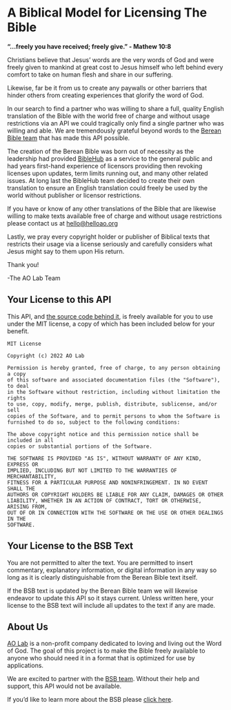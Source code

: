 # A Biblical Model for Licensing The Bible

**“...freely you have received; freely give.” - Mathew 10:8**

Christians believe that Jesus’ words are the very words of God and were freely given to mankind at great cost to Jesus himself who left behind every comfort to take on human flesh and share in our suffering.

Likewise, far be it from us to create any paywalls or other barriers that hinder others from creating experiences that glorify the word of God.

In our search to find a partner who was willing to share a full, quality English translation of the Bible with the world free of charge and without usage restrictions via an API we could tragically only find a single partner who was willing and able. We are tremendously grateful beyond words to the [Berean Bible team](https://berean.bible/) that has made this API possible.

The creation of the Berean Bible was born out of necessity as the leadership had provided [BibleHub](https://biblehub.com/) as a service to the general public and had years first-hand experience of licensors providing then revoking licenses upon updates, term limits running out, and many other related issues. At long last the BibleHub team decided to create their own translation to ensure an English translation could freely be used by the world without publisher or licensor restrictions.

If you have or know of any other translations of the Bible that are likewise willing to make texts available free of charge and without usage restrictions please contact us at [hello@helloao.org](mailto:hello@helloao.org)

Lastly, we pray every copyright holder or publisher of Biblical texts that restricts their usage via a license seriously and carefully considers what Jesus might say to them upon His return.

Thank you!

-The AO Lab Team

## Your License to this API

This API, and [the source code behind it](https://github.com/HelloAOLab/bible-api), is freely available for you to use under the MIT license, a copy of which has been included below for your benefit. 

```
MIT License

Copyright (c) 2022 AO Lab

Permission is hereby granted, free of charge, to any person obtaining a copy
of this software and associated documentation files (the "Software"), to deal
in the Software without restriction, including without limitation the rights
to use, copy, modify, merge, publish, distribute, sublicense, and/or sell
copies of the Software, and to permit persons to whom the Software is
furnished to do so, subject to the following conditions:

The above copyright notice and this permission notice shall be included in all
copies or substantial portions of the Software.

THE SOFTWARE IS PROVIDED "AS IS", WITHOUT WARRANTY OF ANY KIND, EXPRESS OR
IMPLIED, INCLUDING BUT NOT LIMITED TO THE WARRANTIES OF MERCHANTABILITY,
FITNESS FOR A PARTICULAR PURPOSE AND NONINFRINGEMENT. IN NO EVENT SHALL THE
AUTHORS OR COPYRIGHT HOLDERS BE LIABLE FOR ANY CLAIM, DAMAGES OR OTHER
LIABILITY, WHETHER IN AN ACTION OF CONTRACT, TORT OR OTHERWISE, ARISING FROM,
OUT OF OR IN CONNECTION WITH THE SOFTWARE OR THE USE OR OTHER DEALINGS IN THE
SOFTWARE.
```

## Your License to the BSB Text

You are not permitted to alter the text. You are permitted to insert commentary, explanatory information, or digital information in any way so long as it is clearly distinguishable from the Berean Bible text itself.

If the BSB text is updated by the Berean Bible team we will likewise endeavor to update this API so it stays current. Unless written here, your license to the BSB text will include all updates to the text if any are made.

## About Us

[AO Lab](https://linktr.ee/helloaolab) is a non-profit company dedicated to loving and living out the Word of God. The goal of this project is to make the Bible freely available to anyone who should need it in a format that is optimized for use by applications.

We are excited to partner with the [BSB team](https://bereanbibles.com/). Without their help and support, this API would not be available.

If you’d like to learn more about the BSB please [click here](https://bereanbibles.com/about-berean-study-bible/).